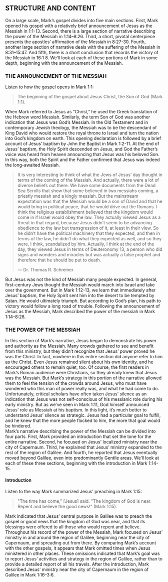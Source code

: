## STRUCTURE AND CONTENT

On a large scale, Mark’s gospel divides into five main sections. First, Mark opened his gospel with a relatively brief announcement of Jesus as the Messiah in 1:1-13. Second, there is a large section of narrative describing the power of the Messiah in 1:14–8:26. Third, a short, pivotal centerpiece presents the apostles’ affirmation of the Messiah in 8:27-30. Fourth, another large section of narrative deals with the suffering of the Messiah in 8:31–15:47. And fifth, there is a short conclusion that records the victory of the Messiah in 16:1 8. We’ll look at each of these portions of Mark in some depth, beginning with the announcement of the Messiah. 


### THE ANNOUNCEMENT OF THE MESSIAH

Listen to how the gospel opens in Mark 1:1:

> The beginning of the gospel about Jesus Christ, the Son of God (Mark 1:1).

When Mark referred to Jesus as “Christ,” he used the Greek translation of the Hebrew word Messiah. Similarly, the term Son of God was another indication that Jesus was God’s Messiah.
	In the Old Testament and in contemporary Jewish theology, the Messiah was to be the descendant of King David who would restore the royal throne to Israel and turn the nation into God’s kingdom on earth. 
	This opening declaration is followed by a brief account of Jesus’ baptism by John the Baptist in Mark 1:2-11. At the end of Jesus’ baptism, the Holy Spirit descended on Jesus, and God the Father’s voice was heard from heaven announcing that Jesus was his beloved Son. In this way, both the Spirit and the Father confirmed that Jesus was indeed the long-awaited Messiah. 

> It is very interesting to think of what the Jews of Jesus’ day thought in terms of the coming of the Messiah. And actually, there were a lot of diverse beliefs out there. We have some documents from the Dead Sea Scrolls that show that some believed in two messiahs coming, a priestly messiah and a kingly messiah. But the mainstream expectation was that the Messiah would be a son of David and that he would bring in political peace, that he would drive out the Romans. I think the religious establishment believed that the kingdom would come in if Israel would obey the law. They actually viewed Jesus as a threat in that regard, because Jesus didn’t seem to be advancing obedience to the law but transgression of it, at least in their view. So he didn’t have the political machinery that they expected, and then in terms of the law, he didn’t do what they expected as well, and so they were, I think, scandalized by him. Actually, I think at the end of the day, they viewed Jesus in terms of Deuteronomy 13, a person who did signs and wonders and miracles but was actually a false prophet and therefore that he should be put to death. 
> 
> —	Dr. Thomas R. Schreiner

But Jesus was not the kind of Messiah many people expected. In general, first-century Jews thought the Messiah would march into Israel and take over the government. But in Mark 1:12-13, we learn that immediately after Jesus’ baptism, the Holy Spirit sent him into the desert to be tempted by Satan. He would ultimately triumph. But according to God’s plan, his path to victory would follow a long road of trouble. 
	Following the announcement of Jesus as the Messiah, Mark described the power of the messiah in Mark 1:14–8:26.


### THE POWER OF THE MESSIAH

In this section of Mark’s narrative, Jesus began to demonstrate his power and authority as the Messiah. Many crowds gathered to see and benefit from this ministry, but they didn’t recognize that Jesus’ power proved he was the Christ. In fact, nowhere in this entire section did anyone refer to him as the Christ. Even Jesus remained silent about his own identity, and he encouraged others to remain quiet, too. 
	Of course, the first readers in Mark’s Roman audience were Christians, so they already knew that Jesus was the Messiah. But Mark’s strategy in this portion of the narrative allowed them to feel the tension of the crowds around Jesus, who must have wondered who this man of power really was, and what he had come to do. 
	Unfortunately, critical scholars have often taken Jesus’ silence as an indication that Jesus was not self-conscious of his messianic role during his early ministry. But as we’ve seen in Mark 1:11, God himself announced Jesus’ role as Messiah at his baptism. In this light, it’s much better to understand Jesus’ silence as strategic. Jesus had a particular goal to fulfill, and he knew that the more people flocked to him, the more that goal would be hindered.  
	Mark’s narrative describing the power of the Messiah can be divided into four parts. First, Mark provided an introduction that set the tone for the entire narrative. Second, he focused on Jesus’ localized ministry near the city of Capernaum. Third, he explained that Jesus’ ministry expanded to the rest of the region of Galilee. And fourth, he reported that Jesus eventually moved beyond Galilee, even into predominantly Gentile areas. We’ll look at each of these three sections, beginning with the introduction in Mark 1:14-15.


#### Introduction

Listen to the way Mark summarized Jesus’ preaching in Mark 1:15: 

> "The time has come," [Jesus] said. "The kingdom of God is near. Repent and believe the good news!" (Mark 1:15).

Mark indicated that Jesus’ central purpose in Galilee was to preach the gospel or good news that the kingdom of God was near, and that its blessings were offered to all those who would repent and believe. 
	Throughout his record of the power of the Messiah, Mark focused on Jesus’ ministry in and around the region of Galilee, beginning near the city of Capernaum, and spreading out from there. By comparing Mark’s account with the other gospels, it appears that Mark omitted times when Jesus ministered in other places. These omissions indicated that Mark’s goal was to report Jesus’ activities and strategy in the region of Galilee, rather than to provide a detailed report of all his travels.
 	After the introduction, Mark described Jesus’ ministry near the city of Capernaum in the region of Galilee in Mark 1:16–3:6.
